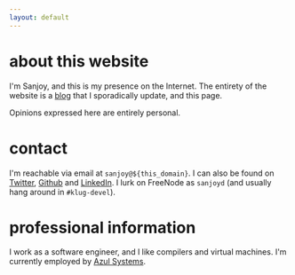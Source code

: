 ```yaml
---
layout: default
---
```


# about this website

I'm Sanjoy, and this is my presence on the Internet.  The entirety of
the website is a [blog][blog] that I sporadically update, and this
page.

Opinions expressed here are entirely personal.

# contact

I'm reachable via email at `sanjoy@${this_domain}`. I can also be
found on [Twitter][twitter], [Github][github] and
[LinkedIn][linkedin]. I lurk on FreeNode as `sanjoyd` (and usually
hang around in `#klug-devel`).

# professional information

I work as a software engineer, and I like compilers and virtual
machines.  I'm currently employed by [Azul Systems][azul].

[azul]: <http://azulsystems.com>
[blog]: </blog.html>
[linkedin]: <http://in.linkedin.com/in/sanjoydas>
[twitter]: <http://twitter.com/SCombinator>
[github]: <http://github.com/sanjoy>
[resume]: <https://github.com/sanjoy/resume/blob/master/Resume-SanjoyDas.pdf?raw=true>
